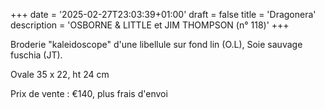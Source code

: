 +++
date = '2025-02-27T23:03:39+01:00'
draft = false 
title = 'Dragonera'
description = 'OSBORNE & LITTLE et JIM THOMPSON (n° 118)'
+++

Broderie "kaleidoscope" d'une libellule sur fond lin (O.L),
Soie sauvage fuschia (JT).

Ovale 35 x 22, ht 24 cm

Prix de vente : €140, plus frais d'envoi
